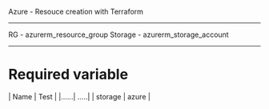 Azure - Resouce creation with Terraform  
_______________________________________________________________________________________________________________________________________________________________________________________________
RG - azurerm_resource_group
Storage - azurerm_storage_account
_______________________________________________________________________________________________________________________________________________________________________________________________
# Required variable
| Name | Test |
|......| .....|
| storage | azure |
